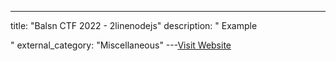 ---
title: "Balsn CTF 2022 - 2linenodejs"
description: "
Example



"
external_category: "Miscellaneous"
---[Visit Website](https://gist.github.com/ginoah/e723a1babffae01ffa5149121776648c)

